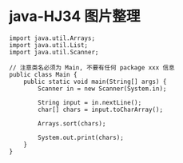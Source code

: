# java-HJ34 图片整理


    import java.util.Arrays;
    import java.util.List;
    import java.util.Scanner;
    
    // 注意类名必须为 Main, 不要有任何 package xxx 信息
    public class Main {
        public static void main(String[] args) {
            Scanner in = new Scanner(System.in);
    
            String input = in.nextLine();
            char[] chars = input.toCharArray();
    
            Arrays.sort(chars);      
    
            System.out.print(chars);
        }
    }

  

